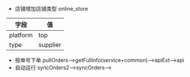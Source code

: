 * 店铺增加店铺类型 online_store 

|字段|值|
|---|---|
|platform|top| 
|type|supplier|

* 按单号下单 pullOrders-->getFullinfo(service+common)-->apiExt-->api
* 自动运行  syncOrders2-->syncOrders-->
